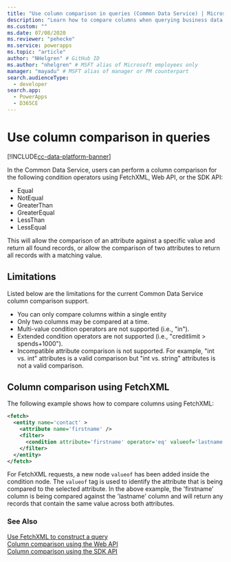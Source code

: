 ```yaml
---
title: "Use column comparison in queries (Common Data Service) | Microsoft Docs" # Intent and product brand in a unique string of 43-59 chars including spaces
description: "Learn how to compare columns when querying business data." # 115-145 characters including spaces. This abstract displays in the search result.
ms.custom: ""
ms.date: 07/08/2020
ms.reviewer: "pehecke"
ms.service: powerapps
ms.topic: "article"
author: "NHelgren" # GitHub ID
ms.author: "nhelgren" # MSFT alias of Microsoft employees only
manager: "mayadu" # MSFT alias of manager or PM counterpart
search.audienceType: 
  - developer
search.app: 
  - PowerApps
  - D365CE
---
```


# Use column comparison in queries

[!INCLUDE[cc-data-platform-banner](../../includes/cc-data-platform-banner.md)]

In the Common Data Service, users can perform a column comparison for the
following condition operators using FetchXML, Web API, or the SDK API:

- Equal
- NotEqual
- GreaterThan
- GreaterEqual
- LessThan
- LessEqual

This will allow the comparison of an attribute against a specific value and
return all found records, or allow the comparison of two attributes to return
all records with a matching value.

## Limitations

Listed below are the limitations for the current Common Data Service column comparison support.

- You can only compare columns within a single entity
- Only two columns may be compared at a time.
- Multi-value condition operators are not supported (i.e., "in").
- Extended condition operators are not supported (i.e., "creditlimit \> spends+1000").
- Incompatible attribute comparison is not supported. For example, "int vs. int" attributes is a valid comparison but "int vs. string" attributes is not a valid comparison.

## Column comparison using FetchXML

The following example shows how to compare columns using FetchXML:

```xml
<fetch>
  <entity name='contact' >
    <attribute name='firstname' />
    <filter>
      <condition attribute='firstname' operator='eq' valueof='lastname'/>
    </filter>
  </entity>
</fetch>
```

For FetchXML requests, a new node `valueof` has been added inside the condition
node. The `valueof` tag is used to identify the attribute that is being compared
to the selected attribute. In the above example, the 'firstname' column is being
compared against the 'lastname' column and will return any records that contain
the same value across both attributes.

### See Also

[Use FetchXML to construct a query](use-fetchxml-construct-query.md)  
[Column comparison using the Web API](webapi/query-data-web-api.md#column-comparison-using-the-web-api)  
[Column comparison using the SDK API](org-service/use-conditionexpression-class.md#column-comparison-using-the-sdk-api)
